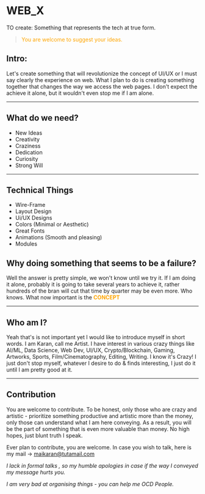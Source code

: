 # WEB_X
TO create: Something that represents the tech at true form.

> <span style="color: orange"> You are welcome to suggest your ideas.</span>

## Intro:
Let's create something that will revolutionize the concept of UI/UX or I must say clearly the experience on web. What I plan to do is creating something together that changes the way we access the web pages. I don't expect the achieve it alone, but it wouldn't even stop me if I am alone.



<hr>



## What do we need?
- New Ideas
- Creativity
- Craziness
- Dedication
- Curiosity
- Strong Will

<hr>


## Technical Things
- Wire-Frame
- Layout Design
- Ui/UX Designs
- Colors (Minimal or Aesthetic)
- Great Fonts 
- Animations (Smooth and pleasing)
- Modules

## Why doing something that seems to be a failure?
Well the answer is pretty simple, we won't know until we try it. If I am doing it alone, probably it is going to take several years to achieve it, rather hundreds of the bran will cut that time by quarter may be even more. Who knows. What now important is the <span style="color: orange"> <strong> CONCEPT </strong> </span>

<hr>

## Who am I?
Yeah that's is not important yet I would like to introduce myself in short words. I am Karan, call me Artist. I have interest in various crazy things like AI/ML, Data Science, Web Dev, UI/UX, Crypto/Blockchain, Gaming, Artworks, Sports, Film/Cinematography, Editing, Writing. I know it's Crazy! I just don't stop myself, whatever I desire to do & finds interesting, I just do it until I am pretty good at it.

<hr>

## Contribution
You are welcome to contribute. To be honest, only those who are crazy and artistic - prioritize something productive and artistic more than the money, only those can understand what I am here conveying. As a result, you will be the part of something that is even more valuable than money. No high hopes, just blunt truth I speak.

Ever plan to contribute, you are welcome. In case you wish to talk, here is my mail -> maikaran@tutamail.com
</br>

_I lack in formal talks , so my humble apologies in case if the way I conveyed my message hurts you._

_I am very bad at organising things - you can help me OCD People._
